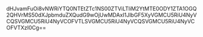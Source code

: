 dHJvamFuOi8vNWRiYTQ0NTEtZTc1NS00ZTViLTliM2YtMTE0ODY1ZTA1OGQ2QHVrMS50dXJpbmduZXQudG9wOjUwMDAxI1JlbGF5XyVGMCU5RiU4NyVCQSVGMCU5RiU4NyVCOFVTLSVGMCU5RiU4NyVCQSVGMCU5RiU4NyVCOFVTXzI0Cg==